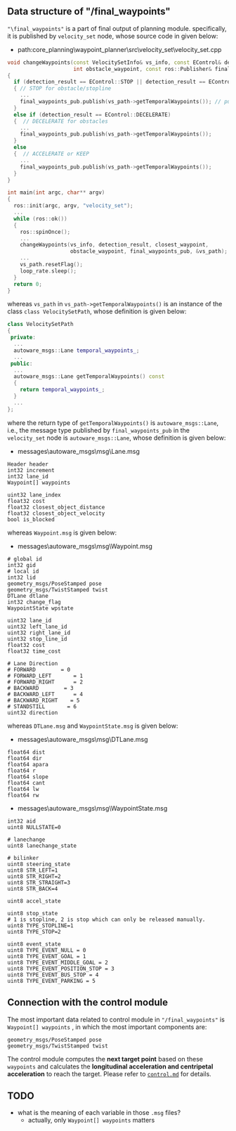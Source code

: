 ## Data structure of "/final_waypoints"

`"\final_waypoints"` is a part of final output of planning module. specifically, it is published by `velocity_set` node, whose source code in given below:

- path:core_planning\waypoint_planner\src\velocity_set\velocity_set.cpp

```cpp
void changeWaypoints(const VelocitySetInfo& vs_info, const EControl& detection_result, int closest_waypoint,
                     int obstacle_waypoint, const ros::Publisher& final_waypoints_pub, VelocitySetPath* vs_path)
{
  if (detection_result == EControl::STOP || detection_result == EControl::STOPLINE)
  { // STOP for obstacle/stopline
    ...
    final_waypoints_pub.publish(vs_path->getTemporalWaypoints()); // publish "/final_waypoints"
  }
  else if (detection_result == EControl::DECELERATE)
  {  // DECELERATE for obstacles
    ...
    final_waypoints_pub.publish(vs_path->getTemporalWaypoints());
  }
  else
  {  // ACCELERATE or KEEP
    ...
    final_waypoints_pub.publish(vs_path->getTemporalWaypoints());
  }
}

int main(int argc, char** argv)
{
  ros::init(argc, argv, "velocity_set");
  ...
  while (ros::ok())
  {
    ros::spinOnce();
    ...
    changeWaypoints(vs_info, detection_result, closest_waypoint,
                    obstacle_waypoint, final_waypoints_pub, &vs_path);
    ...
    vs_path.resetFlag();
    loop_rate.sleep();
  }
  return 0;
}
```

whereas `vs_path` in `vs_path->getTemporalWaypoints()` is an instance of the class `class VelocitySetPath`, whose definition is given below:

```cpp
class VelocitySetPath
{
 private:
  ...
  autoware_msgs::Lane temporal_waypoints_;
  ...
 public:
  ...
  autoware_msgs::Lane getTemporalWaypoints() const
  {
    return temporal_waypoints_;
  }
  ...
};
```

where the return type of `getTemporalWaypoints()`  is `autoware_msgs::Lane`, i.e., the message type published by `final_waypoints_pub` in the `velocity_set` node is `autoware_msgs::Lane`, whose definition is given below:

- messages\autoware_msgs\msg\Lane.msg

```
Header header
int32 increment
int32 lane_id
Waypoint[] waypoints

uint32 lane_index
float32 cost
float32 closest_object_distance
float32 closest_object_velocity
bool is_blocked
```

whereas `Waypoint.msg` is given below:

- messages\autoware_msgs\msg\Waypoint.msg

```
# global id
int32 gid 
# local id
int32 lid
geometry_msgs/PoseStamped pose
geometry_msgs/TwistStamped twist
DTLane dtlane
int32 change_flag
WaypointState wpstate

uint32 lane_id
uint32 left_lane_id
uint32 right_lane_id
uint32 stop_line_id
float32 cost
float32 time_cost

# Lane Direction
# FORWARD        = 0
# FORWARD_LEFT       = 1
# FORWARD_RIGHT      = 2
# BACKWARD        = 3 
# BACKWARD_LEFT      = 4
# BACKWARD_RIGHT    = 5
# STANDSTILL       = 6
uint32 direction
```

whereas `DTLane.msg` and `WaypointState.msg` is given below:

- messages\autoware_msgs\msg\DTLane.msg

```
float64 dist
float64 dir
float64 apara
float64 r
float64 slope
float64 cant
float64 lw
float64 rw
```

- messages\autoware_msgs\msg\WaypointState.msg

```
int32 aid
uint8 NULLSTATE=0

# lanechange
uint8 lanechange_state

# bilinker
uint8 steering_state
uint8 STR_LEFT=1
uint8 STR_RIGHT=2
uint8 STR_STRAIGHT=3
uint8 STR_BACK=4

uint8 accel_state

uint8 stop_state
# 1 is stopline, 2 is stop which can only be released manually.
uint8 TYPE_STOPLINE=1
uint8 TYPE_STOP=2

uint8 event_state
uint8 TYPE_EVENT_NULL = 0
uint8 TYPE_EVENT_GOAL = 1
uint8 TYPE_EVENT_MIDDLE_GOAL = 2
uint8 TYPE_EVENT_POSITION_STOP = 3
uint8 TYPE_EVENT_BUS_STOP = 4
uint8 TYPE_EVENT_PARKING = 5
```

## Connection with the control module

The most important data related to control module in `"/final_waypoints"` is `Waypoint[] waypoints` , in which the most important components are:

```
geometry_msgs/PoseStamped pose
geometry_msgs/TwistStamped twist
```

The control module computes the **next target point** based on these `waypoints` and calculates the **longitudinal acceleration and centripetal acceleration** to reach the target.  Please refer to [`control.md`](control.md) for details.

## TODO

- what is the meaning of each variable in those `.msg` files?
  - actually, only `Waypoint[] waypoints`  matters

